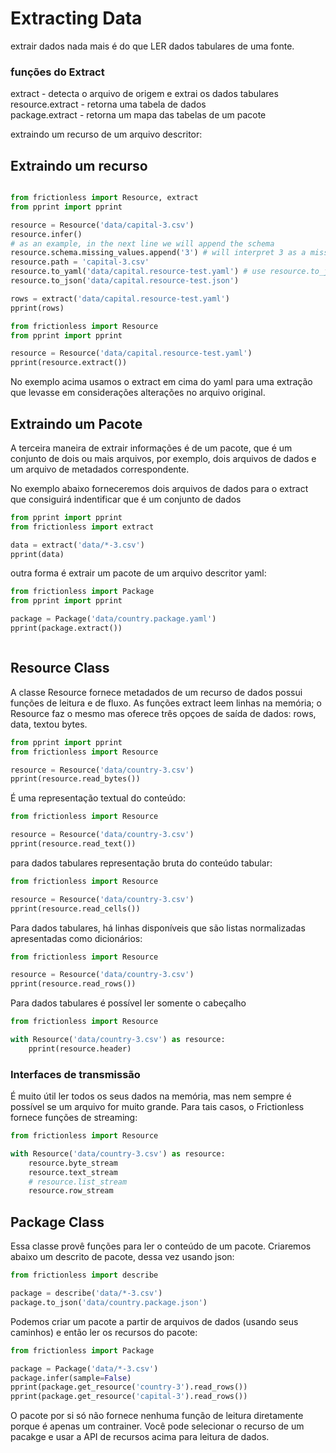 # Extracting Data

extrair dados nada mais é do que LER dados tabulares de uma fonte.

### funções do Extract

extract - detecta o arquivo de origem e extrai os dados tabulares  
resource.extract - retorna uma tabela de dados  
package.extract - retorna um mapa das tabelas de um pacote  

extraindo um recurso de um arquivo descritor:

## Extraindo um recurso

```python script

from frictionless import Resource, extract
from pprint import pprint

resource = Resource('data/capital-3.csv')
resource.infer()
# as an example, in the next line we will append the schema
resource.schema.missing_values.append('3') # will interpret 3 as a missing value
resource.path = 'capital-3.csv'
resource.to_yaml('data/capital.resource-test.yaml') # use resource.to_json for JSON format
resource.to_json('data/capital.resource-test.json')

rows = extract('data/capital.resource-test.yaml')
pprint(rows)

```

```python script
from frictionless import Resource
from pprint import pprint

resource = Resource('data/capital.resource-test.yaml')
pprint(resource.extract())

``` 

No exemplo acima usamos o extract em cima do yaml para uma extração que levasse em considerações alterações no arquivo original.

## Extraindo um Pacote

A terceira maneira de extrair informações é de um pacote, que é um conjunto de dois ou mais arquivos, por exemplo, dois arquivos de dados e um arquivo de metadados correspondente. 

No exemplo abaixo forneceremos dois arquivos de dados para o extract que consiguirá indentificar que é um conjunto de dados

```python script
from pprint import pprint
from frictionless import extract

data = extract('data/*-3.csv')
pprint(data)

```

outra forma é extrair um pacote de um arquivo descritor yaml:

```python script
from frictionless import Package
from pprint import pprint

package = Package('data/country.package.yaml')
pprint(package.extract())

```

```python script

```
## Resource Class

A classe Resource fornece metadados de um recurso de dados possui funções de leitura e de fluxo. As funções extract leem linhas na memória; o Resource faz o mesmo mas oferece três opçoes de saída de dados: rows, data, textou bytes.

```python script
from pprint import pprint
from frictionless import Resource

resource = Resource('data/country-3.csv')
pprint(resource.read_bytes())

```
É uma representação textual do conteúdo:


```python script
from frictionless import Resource

resource = Resource('data/country-3.csv')
pprint(resource.read_text())

```
para dados tabulares representação bruta do conteúdo tabular:

```python script
from frictionless import Resource

resource = Resource('data/country-3.csv')
pprint(resource.read_cells())

```
Para dados tabulares, há linhas disponíveis que são listas normalizadas apresentadas como dicionários:

```python script
from frictionless import Resource

resource = Resource('data/country-3.csv')
pprint(resource.read_rows())


```
Para dados tabulares é possível ler somente o cabeçalho

```python script
from frictionless import Resource

with Resource('data/country-3.csv') as resource:
    pprint(resource.header)
```
### Interfaces de transmissão

É muito útil ler todos os seus dados na memória, mas nem sempre é possível se um arquivo for muito grande. Para tais casos, o Frictionless fornece funções de streaming:

```python script
from frictionless import Resource

with Resource('data/country-3.csv') as resource:
    resource.byte_stream
    resource.text_stream
    # resource.list_stream
    resource.row_stream 
```
## Package Class

Essa classe provê funções para ler o conteúdo de um pacote. Criaremos abaixo um descrito de pacote, dessa vez usando json:

```python script
from frictionless import describe

package = describe('data/*-3.csv')
package.to_json('data/country.package.json')
```
Podemos criar um pacote a partir de arquivos de dados (usando seus caminhos) e então ler os recursos do pacote:

```python script
from frictionless import Package

package = Package('data/*-3.csv')
package.infer(sample=False)
pprint(package.get_resource('country-3').read_rows())
pprint(package.get_resource('capital-3').read_rows())
```
O pacote por si só não fornece nenhuma função de leitura diretamente porque é apenas um contrainer. Você pode selecionar o recurso de um pacakge e usar a API de recursos acima para leitura de dados.

```python script

```


